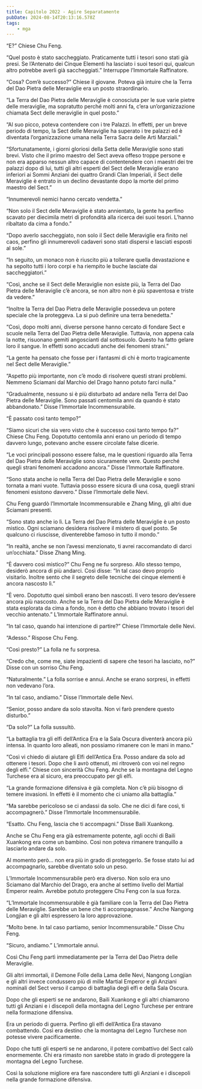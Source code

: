```yaml
---
title: Capitolo 2022 - Agire Separatamente
pubDate: 2024-08-14T20:13:16.578Z
tags:
    - mga
---
```





“E?” Chiese Chu Feng.


“Quel posto è stato saccheggiato. Praticamente tutti i tesori sono stati già presi. Se l’Antenato dei Cinque Elementi ha lasciato i suoi tesori qui, qualcun altro potrebbe averli già saccheggiati.” Interruppe l’Immortale Raffinatore.

“Cosa? Com’è successo?” Chiese il giovane. Poteva già intuire che la Terra del Dao Pietra delle Meraviglie era un posto straordinario.


“La Terra del Dao Pietra delle Meraviglie è conosciuta per le sue varie pietre delle meraviglie, ma sopratutto perché molti anni fa, c’era un’organizzazione chiamata Sect delle meraviglie in quel posto.”


“Al suo picco, poteva contendere con i tre Palazzi. In effetti, per un breve periodo di tempo, la Sect delle Meraviglie ha superato i tre palazzi ed è diventata l’organizzazione umana nella Terra Sacra delle Arti Marziali.”


“Sfortunatamente, i giorni gloriosi della Setta delle Meraviglie sono stati brevi. Visto che il primo maestro del Sect aveva offeso troppe persone e non era apparso nessun altro capace di contentendere con i maestri dei tre palazzi dopo di lui, tutti gli altri esperti del Sect delle Meraviglie erano inferiori ai Sommi Anziani dei quattro Grandi Clan Imperiali, il Sect delle Meraviglie è entrato in un declino devastante dopo la morte del primo maestro del Sect.”

“Innumerevoli nemici hanno cercato vendetta.”


“Non solo il Sect delle Meraviglie è stato annientato, la gente ha perfino scavato per diecimila metri di profondità alla ricerca dei suoi tesori. L’hanno ribaltato da cima a fondo.”


“Dopo averlo saccheggiato, non solo il Sect delle Meraviglie era finito nel caos, perfino gli innumerevoli cadaveri sono stati dispersi e lasciati esposti al sole.”


“In seguito, un monaco non è riuscito più a tollerare quella devastazione e ha sepolto tutti i loro corpi e ha riempito le buche lasciate dai saccheggiatori.”


“Così, anche se il Sect delle Meraviglie non esiste più, la Terra del Dao Pietra delle Meraviglie c’è ancora, se non altro non è più spaventosa e triste da vedere.”


“Inoltre la Terra del Dao Pietra delle Meraviglie possedeva un potere speciale che la proteggeva. La si può definire una terra benedetta.”

“Così, dopo molti anni, diverse persone hanno cercato di fondare Sect e scuole nella Terra del Dao Pietra delle Meraviglie. Tuttavia, non appena cala la notte, risuonano gemiti angoscianti dal sottosuolo. Questo ha fatto gelare loro il sangue. In effetti sono accaduti anche dei fenomeni strani.”


“La gente ha pensato che fosse per i fantasmi di chi è morto tragicamente nel Sect delle Meraviglie.”


“Aspetto più importante, non c’è modo di risolvere questi strani problemi. Nemmeno Sciamani dal Marchio del Drago hanno potuto farci nulla.”


“Gradualmente, nessuno si è più disturbato ad andare nella Terra del Dao Pietra delle Meraviglie. Sono passati centomila anni da quando è stato abbandonato.” Disse l’Immortale Incommensurabile.

“È passato così tanto tempo?”


“Siamo sicuri che sia vero visto che è successo così tanto tempo fa?” Chiese Chu Feng. Dopotutto centomila anni erano un periodo di tempo davvero lungo, potevano anche essere circolate false dicerie.


“Le voci principali possono essere false, ma le questioni riguardo alla Terra del Dao Pietra delle Meraviglie sono sicuramente vere. Questo perché quegli strani fenomeni accadono ancora.” Disse l’Immortale Raffinatore.

“Sono stata anche io nella Terra del Dao Pietra delle Meraviglie e sono tornata a mani vuote. Tuttavia posso essere sicura di una cosa, quegli strani fenomeni esistono davvero.” Disse l’Immortale delle Nevi.

Chu Feng guardò l’Immortale Incommensurabile e Zhang Ming, gli altri due Sciamani presenti.

“Sono stato anche io lì. La Terra del Dao Pietra delle Meraviglie è un posto mistico. Ogni sciamano desidera risolvere il mistero di quel posto. Se qualcuno ci riuscisse, diventerebbe famoso in tutto il mondo.”


“In realtà, anche se non l’avessi menzionato, ti avrei raccomandato di darci un’occhiata.” Disse Zhang Ming.


“È davvero così mistico?” Chu Feng ne fu sorpreso. Allo stesso tempo, desiderò ancora di più andarci. Così disse: “In tal caso devo proprio visitarlo. Inoltre sento che il segreto delle tecniche dei cinque elementi è ancora nascosto lì.”


“È vero. Dopotutto quei simboli erano ben nascosti. Il vero tesoro dev’essere ancora più nascosto. Anche se la Terra del Dao Pietra delle Meraviglie è stata esplorata da cima a fondo, non è detto che abbiano trovato i tesori del vecchio antenato.” L’Immortale Raffinatore annuì.


“In tal caso, quando hai intenzione di partire?” Chiese l’Immortale delle Nevi.

“Adesso.” Rispose Chu Feng.


“Così presto?” La folla ne fu sorpresa.

“Credo che, come me, siate impazienti di sapere che tesori ha lasciato, no?” Disse con un sorriso Chu Feng.

“Naturalmente.” La folla sorrise e annuì. Anche se erano sorpresi, in effetti non vedevano l’ora.

“In tal caso, andiamo.” Disse l’Immortale delle Nevi.

“Senior, posso andare da solo stavolta. Non vi farò prendere questo disturbo.”


“Da solo?” La folla sussultò.

“La battaglia tra gli elfi dell’Antica Era e la Sala Oscura diventerà ancora più intensa. In quanto loro alleati, non possiamo rimanere con le mani in mano.”

“Così vi chiedo di aiutare gli Elfi dell’Antica Era. Posso andare da solo ad ottenere i tesori. Dopo che li avrò ottenuti, mi ritroverò con voi nel regno degli elfi.” Chiese con sincerità Chu Feng. Anche se la montagna del Legno Turchese era al sicuro, era preoccupato per gli elfi.

“La grande formazione difensiva è già completa. Non c’è più bisogno di temere invasioni. In effetti è il momento che ci uniamo alla battaglia.”

“Ma sarebbe pericoloso se ci andassi da solo. Che ne dici di fare così, ti accompagnerò.” Disse l’Immortale Incommensurabile.

“Esatto. Chu Feng, lascia che ti accompagni.” Disse Baili Xuankong.

Anche se Chu Feng era già estremamente potente, agli occhi di Baili Xuankong era come un bambino. Così non poteva rimanere tranquillo a lasciarlo andare da solo.


Al momento però… non era più in grado di proteggerlo. Se fosse stato lui ad accompagnarlo, sarebbe diventato solo un peso.

L’Immortale Incommensurabile però era diverso. Non solo era uno Sciamano dal Marchio del Drago, era anche al settimo livello del Martial Emperor realm. Avrebbe potuto proteggere Chu Feng con la sua forza.

“L’Immortale Incommensurabile è già familiare con la Terra del Dao Pietra delle Meraviglie. Sarebbe un bene che ti accompagnasse.” Anche Nangong Longjian e gli altri espressero la loro approvazione.

“Molto bene. In tal caso partiamo, senior Incommensurabile.” Disse Chu Feng.

“Sicuro, andiamo.” L’immortale annuì.


Così Chu Feng partì immediatamente per la Terra del Dao Pietra delle Meraviglie.


Gli altri immortali, il Demone Folle della Lama delle Nevi, Nangong Longjian e gli altri invece condussero più di mille Martial Emperor e gli Anziani nominali del Sect verso il campo di battaglia degli elfi e della Sala Oscura.


Dopo che gli esperti se ne andarono, Baili Xuankong e gli altri chiamarono tutti gli Anziani e i discepoli della montagna del Legno Turchese per entrare nella formazione difensiva.


Era un periodo di guerra. Perfino gli elfi dell’Antica Era stavano combattendo. Così era destino che la montagna del Legno Turchese non potesse vivere pacificamente.


Dopo che tutti gli esperti se ne andarono, il potere combattivo del Sect calò enormemente. Chi era rimasto non sarebbe stato in grado di proteggere la montagna del Legno Turchese.


Così la soluzione migliore era fare nascondere tutti gli Anziani e i discepoli nella grande formazione difensiva.

